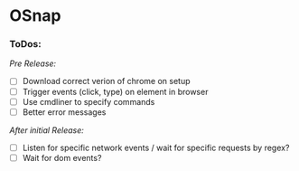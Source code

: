 # OSnap

### ToDos:

_Pre Release:_

- [ ] Download correct verion of chrome on setup
- [ ] Trigger events (click, type) on element in browser
- [ ] Use cmdliner to specify commands
- [ ] Better error messages

_After initial Release:_

- [ ] Listen for specific network events / wait for specific requests by regex?
- [ ] Wait for dom events?
